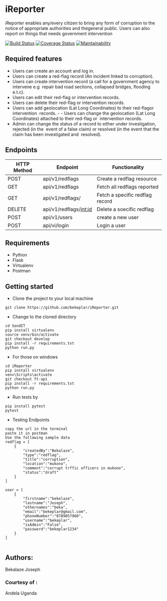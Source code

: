 # iReporter

 iReporter enables any/every citizen to bring any form of corruption to the notice of appropriate authorities and thegeneral public. Users can also report on things that needs government intervention

[![Build Status](https://travis-ci.org/bekeplar/iReporter.svg?branch=develop)](https://travis-ci.org/bekeplar/iReporter)
[![Coverage Status](https://coveralls.io/repos/github/bekeplar/iReporter/badge.svg?branch=develop)](https://coveralls.io/github/bekeplar/iReporter?branch=develop)
[![Maintainability](https://api.codeclimate.com/v1/badges/af89820c26cf454cb407/maintainability)](https://codeclimate.com/github/bekeplar/iReporter/maintainability)

## Required features

- Users can create an account and log in. 
- Users can create a ​red-flag ​​record (An incident linked to corruption). 
- Users can create ​intervention​​ record​ ​​(a call for a government agency to intervene e.g  repair bad road sections, collapsed bridges, flooding e.t.c). 
- Users can edit their ​red-flag ​​or ​intervention ​​records. 
- Users can delete their ​red-flag ​​or ​intervention ​​records.  
- Users can add geolocation (Lat Long Coordinates) to their ​red-flag ​​or ​intervention  records​. - - Users can change the geolocation (Lat Long Coordinates) attached to their ​red-flag ​​or  intervention ​​records​. 
- Admin can change the ​status​​ of a record to either ​under investigation, rejected ​​(in the  event of a false claim)​ ​​or​ resolved ​​(in the event that the claim has been investigated and  resolved)​. 


## Endpoints

HTTP Method|Endpoint|Functionality
-----------|--------|-------------
POST|api/v1/redflags|Create a redflag resource
GET|api/v1/redflags|Fetch all redflags reported
GET|api/v1/redflags/<red-flag-id>|Fetch a specific redflag record
DELETE|api/v1/redflags/<int:id>|Delete a soecific redflag
POST|api/v1/users|create a new user
POST|api/vi/login|Login a user

## Requirements

- Python
- Flask
- Virtualenv
- Postman

## Getting started
* Clone the project to your local machine
```
git clone https://github.com/bekeplar/iReporter.git
```
* Change to the cloned directory
```
cd SendIT
pip install virtualenv
source venv/bin/activate
git checkout develop
pip install -r requirements.txt
python run.py
```
* For those on windows
```
cd iReporter
pip install virtualenv
venv\Scripts\activate
git checkout ft-api
pip install -r requirements.txt
python run.py
```
* Run tests by
```
pip install pytest
pytest

```
* Testing Endpoints
```
copy the url in the terminal
paste it in postman
Use the following sample data
redflag = [
    {
        "createdBy":"Bekalaze",
        "type":"redflag",
        "title":"corruption",
        "location":"mukono",
        "comment":"corrupt trffic officers in mukono",
        "status":"draft"
    }
]

user = [
    {
        "firstname":"bekelaze",
        "lastname":"Joseph",
        "othernames":"beka",
        "email":"bekeplar@gmail.com",
        "phoneNumber":"0789057968",
        "username":"bekeplar",
        "isAdmin":"False",
        "password":"bekeplar1234"
    }
]
    
```
## Authors:
Bekalaze Joseph

### Courtesy of :
Andela Uganda
